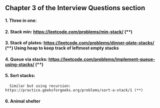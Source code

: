 ## Chapter 3 of the Interview Questions section

#### 1. Three in one:
#### 2. Stack min: https://leetcode.com/problems/min-stack/ (**)
#### 3. Stack of plates: https://leetcode.com/problems/dinner-plate-stacks/ (**) Using heap to keep track of leftmost empty stacks
#### 4. Queue via stacks: https://leetcode.com/problems/implement-queue-using-stacks/ (**)
#### 5. Sort stacks:

      Similar but using recursion: https://practice.geeksforgeeks.org/problems/sort-a-stack/1 (**)
#### 6. Animal shelter
